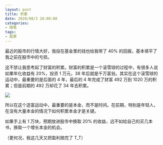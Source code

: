 ```yaml
---
layout: post
title: 积累
date: 2020/08/3 20:00:00
categories:
- 随笔
tags:
- 股票
---
```


最近的股市的行情大好，我投在基金里的钱也给我带了 40% 的回报，基本填平了我之前在股市中的亏损。

这不禁让我思考起了财富的积累。财富的积累是一个滚雪球的过程中，有很多人说如果年化收益有 20%，投资 1 万元，38 年后就是千万富翁。其实在这个滚雪球的运动中，最重要的是后面的 4 年，最后的 4 年完成了财富 492 万到 1020 万的积累；但是前期的 492 万却花了 34 年去积累。

![](http://pics.naaln.com/blog/2020-08-03-155726.jpg-basicBlog)

所以在这个造富运动中，最重要的是本金，而不是时间。在前期，特别是年轻人，在没有大量本金的情况下如何积累本金才是关键。

如果手上有 1 万块，预期放进股市中换取 20% 的收益，远不如给自己的买几本书，换取一个增长本金的机会。

（更何况，我这几天又把盈利赔完了 T_T）
